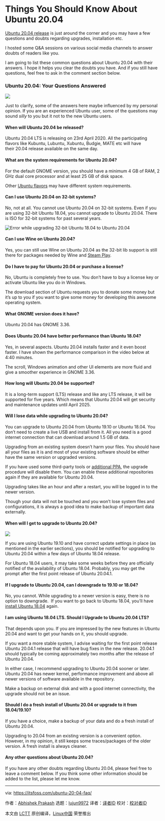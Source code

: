 [#]: collector: (lujun9972)
[#]: translator: (geekpi)
[#]: reviewer: ( )
[#]: publisher: ( )
[#]: url: ( )
[#]: subject: (Things You Should Know About Ubuntu 20.04)
[#]: via: (https://itsfoss.com/ubuntu-20-04-faq/)
[#]: author: (Abhishek Prakash https://itsfoss.com/author/abhishek/)

Things You Should Know About Ubuntu 20.04
======

[Ubuntu 20.04 release][1] is just around the corner and you may have a few questions and doubts regarding upgrades, installation etc.

I hosted some Q&amp;A sessions on various social media channels to answer doubts of readers like you.

I am going to list these common questions about Ubuntu 20.04 with their answers. I hope it helps you clear the doubts you have. And if you still have questions, feel free to ask in the comment section below.

### Ubuntu 20.04: Your Questions Answered

![][2]

Just to clarify, some of the answers here maybe influenced by my personal opinion. If you are an experienced Ubuntu user, some of the questions may sound _silly_ to you but it not to the new Ubuntu users.

#### When will Ubuntu 20.04 be released?

Ubuntu 20.04 LTS is releasing on 23rd April 2020. All the participating flavors like Kubuntu, Lubuntu, Xubuntu, Budgie, MATE etc will have their 20.04 release available on the same day.

#### What are the system requirements for Ubuntu 20.04?

For the default GNOME version, you should have a minimum 4 GB of RAM, 2 GHz dual core processor and at least 25 GB of disk space.

Other [Ubuntu flavors][3] may have different system requirements.

#### Can I use Ubuntu 20.04 on 32-bit systems?

No, not at all. You cannot use Ubuntu 20.04 on 32-bit systems. Even if you are using 32-bit Ubuntu 18.04, you cannot upgrade to Ubuntu 20.04. There is ISO for 32-bit systems for past several years.

![Error while upgrading 32-bit Ubuntu 18.04 to Ubuntu 20.04][4]

#### Can I use Wine on Ubuntu 20.04?

Yes, you can still use Wine on Ubuntu 20.04 as the 32-bit lib support is still there for packages needed by Wine and [Steam Play][5].

#### Do I have to pay for Ubuntu 20.04 or purchase a license?

No, Ubuntu is completely free to use. You don’t have to buy a license key or activate Ubuntu like you do in Windows.

The download section of Ubuntu requests you to donate some money but it’s up to you if you want to give some money for developing this awesome operating system.

#### What GNOME version does it have?

Ubuntu 20.04 has GNOME 3.36.

#### Does Ubuntu 20.04 have better performance than Ubuntu 18.04?

Yes, in several aspects. Ubuntu 20.04 installs faster and it even boost faster. I have shown the performance comparison in the video below at 4:40 minutes.

The scroll, Windows animation and other UI elements are more fluid and give a smoother experience in GNOME 3.36.

#### How long will Ubuntu 20.04 be supported?

It is a long-term support (LTS) release and like any LTS release, it will be supported for five years. Which means that Ubuntu 20.04 will get security and maintenance updates until April 2025.

#### Will I lose data while upgrading to Ubuntu 20.04?

You can upgrade to Ubuntu 20.04 from Ubuntu 19.10 or Ubuntu 18.04. You don’t need to create a live USB and install from it. All you need is a good internet connection that can download around 1.5 GB of data.

Upgrading from an existing system doesn’t harm your files. You should have all your files as it is and most of your existing software should be either have the same version or upgraded versions.

If you have used some third-party tools or [additional PPA][6], the upgrade procedure will disable them. You can enable these additional repositories again if they are available for Ubuntu 20.04.

Upgrading takes like an hour and after a restart, you will be logged in to the newer version.

Though your data will not be touched and you won’t lose system files and configurations, it is always a good idea to make backup of important data externally.

#### When will I get to upgrade to Ubuntu 20.04?

![][7]

If you are using Ubuntu 19.10 and have correct update settings in place (as mentioned in the earlier sections), you should be notified for upgrading to Ubuntu 20.04 within a few days of Ubuntu 18.04 release.

For Ubuntu 18.04 users, it may take some weeks before they are officially notified of the availability of Ubuntu 18.04. Probably, you may get the prompt after the first point release of Ubuntu 20.04.1.

#### If I upgrade to Ubuntu 20.04, can I downgrade to 19.10 or 18.04?

No, you cannot. While upgrading to a newer version is easy, there is no option to downgrade.  If you want to go back to Ubuntu 18.04, you’ll have [install Ubuntu 18.04][8] again.

#### I am using Ubuntu 18.04 LTS. Should I Upgrade to Ubuntu 20.04 LTS?

That depends upon you. If you are impressed by the new features in Ubuntu 20.04 and want to get your hands on it, you should upgrade.

If you want a more stable system, I advise waiting for the first point release Ubuntu 20.04.1 release that will have bug fixes in the new release. 20.04.1 should typically be coming approximately two months after the release of Ubuntu 20.04.

In either case, I recommend upgrading to Ubuntu 20.04 sooner or later. Ubuntu 20.04 has newer kernel, performance improvement and above all newer versions of software available in the repository.

Make a backup on external disk and with a good internet connectivity, the upgrade should not be an issue.

#### Should I do a fresh install of Ubuntu 20.04 or upgrade to it from 18.04/19.10?

If you have a choice, make a backup of your data and do a fresh install of Ubuntu 20.04.

Upgrading to 20.04 from an existing version is a convenient option. However, in my opinion, it still keeps some traces/packages of the older version. A fresh install is always cleaner.

#### Any other questions about Ubuntu 20.04?

If you have any other doubts regarding Ubuntu 20.04, please feel free to leave a comment below. If you think some other information should be added to the list, please let me know.

--------------------------------------------------------------------------------

via: https://itsfoss.com/ubuntu-20-04-faq/

作者：[Abhishek Prakash][a]
选题：[lujun9972][b]
译者：[译者ID](https://github.com/译者ID)
校对：[校对者ID](https://github.com/校对者ID)

本文由 [LCTT](https://github.com/LCTT/TranslateProject) 原创编译，[Linux中国](https://linux.cn/) 荣誉推出

[a]: https://itsfoss.com/author/abhishek/
[b]: https://github.com/lujun9972
[1]: https://itsfoss.com/ubuntu-20-04-release-features/
[2]: https://i1.wp.com/itsfoss.com/wp-content/uploads/2020/04/ubuntu_20_04_faq.jpg?ssl=1
[3]: https://itsfoss.com/which-ubuntu-install/
[4]: https://i0.wp.com/itsfoss.com/wp-content/uploads/2020/04/ubuntu-32-bit.jpg?ssl=1
[5]: https://itsfoss.com/steam-play/
[6]: https://itsfoss.com/ppa-guide/
[7]: https://i0.wp.com/itsfoss.com/wp-content/uploads/2020/03/upgrade-ubuntu-20-04.jpg?ssl=1
[8]: https://itsfoss.com/install-ubuntu/
